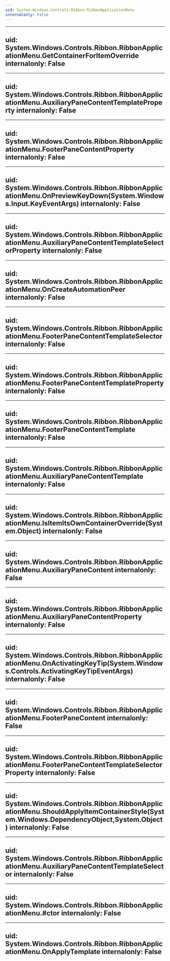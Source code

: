 ```yaml
---
uid: System.Windows.Controls.Ribbon.RibbonApplicationMenu
internalonly: False
---
```


---
uid: System.Windows.Controls.Ribbon.RibbonApplicationMenu.GetContainerForItemOverride
internalonly: False
---

---
uid: System.Windows.Controls.Ribbon.RibbonApplicationMenu.AuxiliaryPaneContentTemplateProperty
internalonly: False
---

---
uid: System.Windows.Controls.Ribbon.RibbonApplicationMenu.FooterPaneContentProperty
internalonly: False
---

---
uid: System.Windows.Controls.Ribbon.RibbonApplicationMenu.OnPreviewKeyDown(System.Windows.Input.KeyEventArgs)
internalonly: False
---

---
uid: System.Windows.Controls.Ribbon.RibbonApplicationMenu.AuxiliaryPaneContentTemplateSelectorProperty
internalonly: False
---

---
uid: System.Windows.Controls.Ribbon.RibbonApplicationMenu.OnCreateAutomationPeer
internalonly: False
---

---
uid: System.Windows.Controls.Ribbon.RibbonApplicationMenu.FooterPaneContentTemplateSelector
internalonly: False
---

---
uid: System.Windows.Controls.Ribbon.RibbonApplicationMenu.FooterPaneContentTemplateProperty
internalonly: False
---

---
uid: System.Windows.Controls.Ribbon.RibbonApplicationMenu.FooterPaneContentTemplate
internalonly: False
---

---
uid: System.Windows.Controls.Ribbon.RibbonApplicationMenu.AuxiliaryPaneContentTemplate
internalonly: False
---

---
uid: System.Windows.Controls.Ribbon.RibbonApplicationMenu.IsItemItsOwnContainerOverride(System.Object)
internalonly: False
---

---
uid: System.Windows.Controls.Ribbon.RibbonApplicationMenu.AuxiliaryPaneContent
internalonly: False
---

---
uid: System.Windows.Controls.Ribbon.RibbonApplicationMenu.AuxiliaryPaneContentProperty
internalonly: False
---

---
uid: System.Windows.Controls.Ribbon.RibbonApplicationMenu.OnActivatingKeyTip(System.Windows.Controls.ActivatingKeyTipEventArgs)
internalonly: False
---

---
uid: System.Windows.Controls.Ribbon.RibbonApplicationMenu.FooterPaneContent
internalonly: False
---

---
uid: System.Windows.Controls.Ribbon.RibbonApplicationMenu.FooterPaneContentTemplateSelectorProperty
internalonly: False
---

---
uid: System.Windows.Controls.Ribbon.RibbonApplicationMenu.ShouldApplyItemContainerStyle(System.Windows.DependencyObject,System.Object)
internalonly: False
---

---
uid: System.Windows.Controls.Ribbon.RibbonApplicationMenu.AuxiliaryPaneContentTemplateSelector
internalonly: False
---

---
uid: System.Windows.Controls.Ribbon.RibbonApplicationMenu.#ctor
internalonly: False
---

---
uid: System.Windows.Controls.Ribbon.RibbonApplicationMenu.OnApplyTemplate
internalonly: False
---
